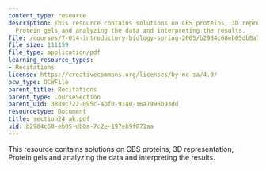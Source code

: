 ```yaml
---
content_type: resource
description: This resource contains solutions on CBS proteins, 3D representation,
  Protein gels and analyzing the data and interpreting the results.
file: /courses/7-014-introductory-biology-spring-2005/b2984c68eb05db0a7c2e197eb9f871aa_section24_ak.pdf
file_size: 111159
file_type: application/pdf
learning_resource_types:
- Recitations
license: https://creativecommons.org/licenses/by-nc-sa/4.0/
ocw_type: OCWFile
parent_title: Recitations
parent_type: CourseSection
parent_uid: 3889c722-095c-4bf0-9140-16a7998b93dd
resourcetype: Document
title: section24_ak.pdf
uid: b2984c68-eb05-db0a-7c2e-197eb9f871aa
---
```

This resource contains solutions on CBS proteins, 3D representation, Protein gels and analyzing the data and interpreting the results.